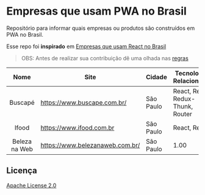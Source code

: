 # Empresas que usam PWA no Brasil
Repositório para informar quais empresas ou produtos são construídos em PWA no Brasil.

Esse repo foi **inspirado** em [Empresas que usam React no Brasil](https://github.com/react-brasil/empresas-que-usam-react-no-brasil)

> OBS: Antes de realizar sua contribuição dê uma olhada nas [regras](https://github.com/produtoreativo/empresas-que-usam-pwa-no-brasil/blob/master/CONTRIBUTING.md)

Nome | Site | Cidade | Tecnologias Relacionadas | Score  
:------------: | ------------- | ------------------------ | ------------ | ---------------
Buscapé | https://www.buscape.com.br/ | São Paulo | React, Redux, Redux-Thunk, Router | 0.48
Ifood | https://www.ifood.com.br | São Paulo | React, Redux | 0.74  
Beleza na Web | https://www.belezanaweb.com.br/ | São Paulo | 1.00  

## Licença

[Apache License 2.0](https://github.com/produtoreativo/empresas-que-usam-pwa-no-brasil/blob/master/LICENSE)